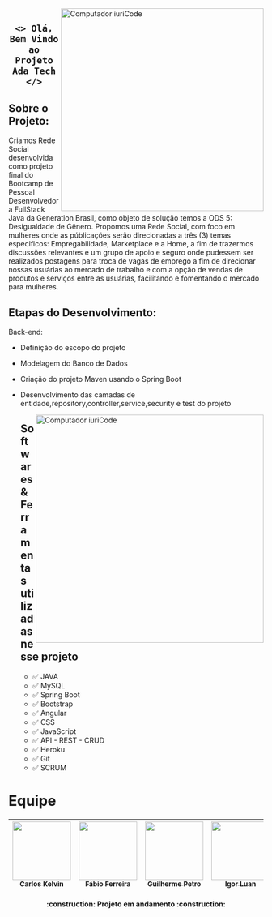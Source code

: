 <img src="https://www.grounds.jp/wp-content/uploads/2020/01/listing.png" min-width="400px" max-width="460px" width="400px" align="right" alt="Computador iuriCode">

## <p align="center"> `<> Olá, Bem Vindo ao Projeto Ada Tech </>` </p> 
 
<h4 align="center">

<h2 id="Sobre"> Sobre o Projeto: </h2>
Criamos Rede Social desenvolvida como projeto final do Bootcamp de Pessoal Desenvolvedora FullStack Java da Generation Brasil, como objeto de solução temos a ODS 5: Desigualdade de Gênero. Propomos uma Rede Social, com foco em mulheres onde as públicações serão direcionadas a três (3) temas especificos: Empregabilidade, Marketplace e a Home, a fim de trazermos discussões relevantes e um grupo de apoio e seguro onde pudessem ser realizados postagens para troca de vagas de emprego a fim de direcionar nossas usuárias ao mercado de trabalho e com a opção de vendas de produtos e serviços entre as usuárias, facilitando e fomentando o mercado para mulheres.


  <h2 id="Etapas">Etapas do Desenvolvimento: </h2>
  
 Back-end:  
- Definição do escopo do projeto
- Modelagem do Banco de Dados
- Criação do projeto Maven usando o Spring Boot
- Desenvolvimento das camadas de entidade,repository,controller,service,security e test do projeto
  
  <img src="https://raw.githubusercontent.com/MicaelliMedeiros/micaellimedeiros/master/image/computer-illustration.png" min-width="600px" max-width="600px" width="450px" align="right" alt="Computador iuriCode">
 
  <h2 id="linguagens">Softwares & Ferramentas utilizadas nesse projeto</h2>

  - ✅ JAVA
  - ✅ MySQL
  - ✅ Spring Boot
  - ✅ Bootstrap
  - ✅ Angular
  - ✅ CSS
  - ✅ JavaScript
  - ✅ API - REST - CRUD
  - ✅ Heroku
  - ✅ Git
  - ✅ SCRUM

# Equipe 
| [<img src="https://avatars.githubusercontent.com/u/98328426?v=4" width=115><br><sub>Carlos Kelvin</sub>](https://github.com/carloskelvinn13) |  [<img src="https://avatars.githubusercontent.com/u/89699551?v=4" width=115><br><sub>Fábio Ferreira</sub>](https://github.com/fabiosfjr) |  [<img src="https://avatars.githubusercontent.com/u/97956789?v=4" width=115><br><sub>Guilherme Petro</sub>](https://github.com/guilherme-petro) |   [<img src="https://avatars.githubusercontent.com/u/92352134?v=4" width=115><br><sub>Igor Luan</sub>](https://github.com/igorluan95) |  [<img src="https://avatars.githubusercontent.com/u/98171057?v=4" width=115><br><sub>Layane Pereira</sub>](https://github.com/LayannePereira) | [<img src="https://avatars.githubusercontent.com/u/88059905?v=4" width=115><br><sub>Michelle Madeira</sub>](https://github.com/michellemadeira1) | |  [<img src="https://avatars.githubusercontent.com/u/97990821?v=4" width=115><br><sub>Nadyne Barbieri</sub>](https://github.com/NadyneBarbieri) 
| :---: | :---: | :---: |  :---: |  :---: | :---: |  :---: |  :---: |



<h4 align="center"> 
    :construction:  Projeto em andamento  :construction:
</h4>

